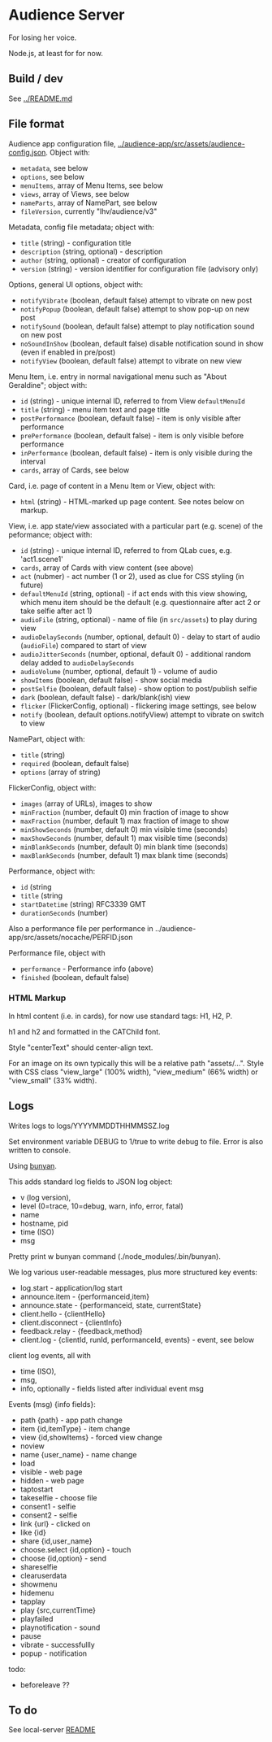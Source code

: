# Audience Server

For losing her voice.

Node.js, at least for for now.

## Build / dev

See [../README.md](../README.md)

## File format

Audience app configuration file, [../audience-app/src/assets/audience-config.json](../audience-app/src/assets/audience-config.json).
Object with:
- `metadata`, see below
- `options`, see below
- `menuItems`, array of Menu Items, see below
- `views`, array of Views, see below
- `nameParts`, array of NamePart, see below
- `fileVersion`, currently "lhv/audience/v3"

Metadata, config file metadata; object with:
- `title` (string) - configuration title
- `description` (string, optional) - description
- `author` (string, optional) - creator of configuration
- `version` (string) - version identifier for configuration file (advisory only)

Options, general UI options, object with:
- `notifyVibrate` (boolean, default false) attempt to vibrate on new post
- `notifyPopup` (boolean, default false) attempt to show pop-up on new post
- `notifySound` (boolean, default false) attempt to play notification sound on new post
- `noSoundInShow` (boolean, default false) disable notification sound in show (even if enabled in pre/post)
- `notifyView` (boolean, default false) attempt to vibrate on new view
 
Menu Item, i.e. entry in normal navigational menu such as "About Geraldine"; object with:
- `id` (string) - unique internal ID, referred to from View `defaultMenuId`
- `title` (string) - menu item text and page title
- `postPerformance` (boolean, default false) - item is only visible after performance
- `prePerformance` (boolean, default false) - item is only visible before performance
- `inPerformance` (boolean, default false) - item is only visible during the interval
- `cards`, array of Cards, see below

Card, i.e. page of content in a Menu Item or View, object with:
- `html` (string) - HTML-marked up page content. See notes below on markup.

View, i.e. app state/view associated with a particular part (e.g. scene) of the peformance; object with:
- `id` (string) - unique internal ID, referred to from QLab cues, e.g. 'act1.scene1'
- `cards`, array of Cards with view content (see above)
- `act` (nubmer) - act number (1 or 2), used as clue for CSS styling (in future)
- `defaultMenuId` (string, optional) - if act ends with this view showing, which menu item should be the default (e.g. questionnaire after act 2 or take selfie after act 1)
- `audioFile` (string, optional) - name of file (in `src/assets`) to play during view
- `audioDelaySeconds` (number, optional, default 0) - delay to start of audio (`audioFile`) compared to start of view
- `audioJitterSeconds` (number, optional, default 0) - additional random delay added to `audioDelaySeconds`
- `audioVolume` (number, optional, default 1) - volume of audio
- `showItems` (boolean, default false) - show social media
- `postSelfie` (boolean, default false) - show option to post/publish selfie
- `dark` (boolean, default false) - dark/blank(ish) view
- `flicker` (FlickerConfig, optional) - flickering image settings, see below
- `notify` (boolean, default options.notifyView) attempt to vibrate on switch to view

NamePart, object with:
- `title` (string)
- `required` (boolean, default false)
- `options` (array of string)

FlickerConfig, object with:
- `images` (array of URLs), images to show
- `minFraction` (number, default 0) min fraction of image to show
- `maxFraction` (number, default 1) max fraction of image to show
- `minShowSeconds` (number, default 0) min visible time (seconds)
- `maxShowSeconds` (number, default 1) max visible time (seconds)
- `minBlankSeconds` (number, default 0) min blank time (seconds)
- `maxBlankSeconds` (number, default 1) max blank time (seconds)

Performance, object with:
- `id` (string
- `title` (string
- `startDatetime` (string) RFC3339 GMT
- `durationSeconds` (number)

Also a performance file per performance in ../audience-app/src/assets/nocache/PERFID.json

Performance file, object with
- `performance` - Performance info (above)
- `finished` (boolean, default false)

### HTML Markup

In html content (i.e. in cards), for now use standard tags: H1, H2, P. 

h1 and h2 and formatted in the CATChild font.

Style "centerText" should center-align text.

For an image on its own typically this will be a relative path "assets/...".
Style with CSS class "view_large" (100% width), "view_medium" (66% width) or "view_small" (33% width).

## Logs

Writes logs to logs/YYYYMMDDTHHMMSSZ.log

Set environment variable DEBUG to 1/true to write debug to file.
Error is also written to console.

Using [bunyan](https://www.npmjs.com/package/bunyan).

This adds standard log fields to JSON log object: 
- v (log version),
- level (0=trace, 10=debug, warn, info, error, fatal)
- name
- hostname, pid
- time (ISO)
- msg

Pretty print w bunyan command (./node_modules/.bin/bunyan).

We log various user-readable messages, plus more structured key events:
- log.start - application/log start
- announce.item - {performanceid,item}
- announce.state - {performanceid, state, currentState}
- client.hello - {clientHello}
- client.disconnect - {clientInfo}
- feedback.relay - {feedback,method}
- client.log - {clientId, runId, performanceId, events} - event, see below

client log events, all with
- time (ISO),
- msg, 
- info, optionally - fields listed after individual event msg

Events (msg) {info fields}:
- path {path} - app path change
- item {id,itemType} - item change
- view {id,showItems} - forced view change 
- noview
- name {user_name} - name change
- load
- visible - web page
- hidden - web page
- taptostart
- takeselfie - choose file
- consent1 - selfie
- consent2 - selfie
- link {url} - clicked on
- like {id}
- share {id,user_name}
- choose.select {id,option} - touch
- choose {id,option} - send
- shareselfie
- clearuserdata
- showmenu
- hidemenu
- tapplay
- play {src,currentTime}
- playfailed
- playnotification - sound
- pause
- vibrate - successfullly
- popup - notification

todo:
- beforeleave ??

## To do

See local-server [README](../local-server/README.md)

